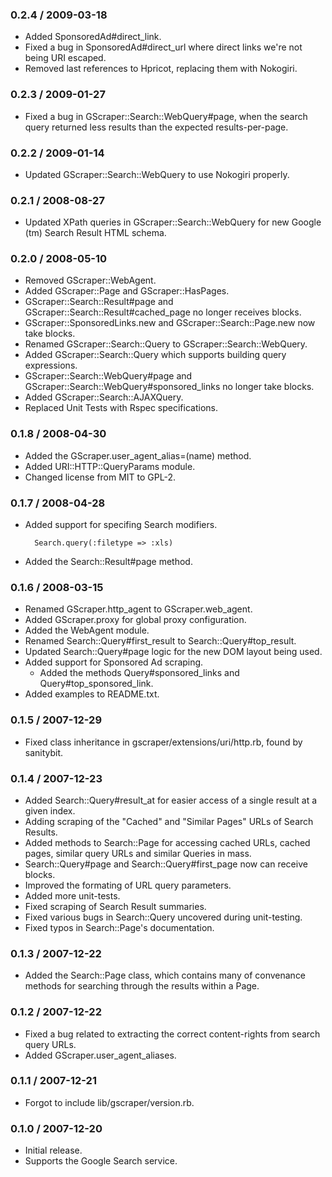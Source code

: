 ### 0.2.4 / 2009-03-18

* Added SponsoredAd#direct_link.
* Fixed a bug in SponsoredAd#direct_url where direct links we're not
  being URI escaped.
* Removed last references to Hpricot, replacing them with Nokogiri.

### 0.2.3 / 2009-01-27

* Fixed a bug in GScraper::Search::WebQuery#page, when the search query
  returned less results than the expected results-per-page.

### 0.2.2 / 2009-01-14

* Updated GScraper::Search::WebQuery to use Nokogiri properly.

### 0.2.1 / 2008-08-27

* Updated XPath queries in GScraper::Search::WebQuery for new Google (tm)
  Search Result HTML schema.

### 0.2.0 / 2008-05-10

* Removed GScraper::WebAgent.
* Added GScraper::Page and GScraper::HasPages.
* GScraper::Search::Result#page and GScraper::Search::Result#cached_page
  no longer receives blocks.
* GScraper::SponsoredLinks.new and GScraper::Search::Page.new now take 
  blocks.
* Renamed GScraper::Search::Query to GScraper::Search::WebQuery.
* Added GScraper::Search::Query which supports building query expressions.
* GScraper::Search::WebQuery#page and GScraper::Search::WebQuery#sponsored_links
  no longer take blocks.
* Added GScraper::Search::AJAXQuery.
* Replaced Unit Tests with Rspec specifications.

### 0.1.8 / 2008-04-30

* Added the GScraper.user_agent_alias=(name) method.
* Added URI::HTTP::QueryParams module.
* Changed license from MIT to GPL-2.

### 0.1.7 / 2008-04-28

* Added support for specifing Search modifiers.

        Search.query(:filetype => :xls)

* Added the Search::Result#page method.

### 0.1.6 / 2008-03-15

* Renamed GScraper.http_agent to GScraper.web_agent.
* Added GScraper.proxy for global proxy configuration.
* Added the WebAgent module.
* Renamed Search::Query#first_result to Search::Query#top_result.
* Updated Search::Query#page logic for the new DOM layout being used.
* Added support for Sponsored Ad scraping.
  * Added the methods Query#sponsored_links and Query#top_sponsored_link.
* Added examples to README.txt.

### 0.1.5 / 2007-12-29

* Fixed class inheritance in gscraper/extensions/uri/http.rb, found by
  sanitybit.

### 0.1.4 / 2007-12-23

* Added Search::Query#result_at for easier access of a single result at
  a given index.
* Adding scraping of the "Cached" and "Similar Pages" URLs of Search
  Results.
* Added methods to Search::Page for accessing cached URLs, cached pages,
  similar query URLs and similar Queries in mass.
* Search::Query#page and Search::Query#first_page now can receive blocks.
* Improved the formating of URL query parameters.
* Added more unit-tests.
* Fixed scraping of Search Result summaries.
* Fixed various bugs in Search::Query uncovered during unit-testing.
* Fixed typos in Search::Page's documentation.

### 0.1.3 / 2007-12-22

* Added the Search::Page class, which contains many of convenance methods
  for searching through the results within a Page.

### 0.1.2 / 2007-12-22

* Fixed a bug related to extracting the correct content-rights from search
  query URLs.
* Added GScraper.user_agent_aliases.

### 0.1.1 / 2007-12-21

* Forgot to include lib/gscraper/version.rb.

### 0.1.0 / 2007-12-20

* Initial release.
* Supports the Google Search service.

